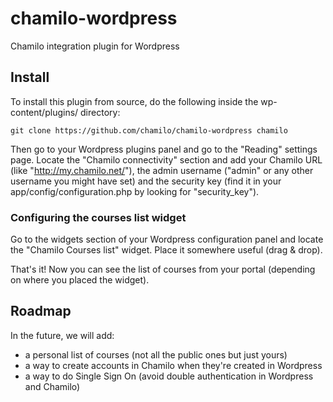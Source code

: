 # chamilo-wordpress
Chamilo integration plugin for Wordpress

## Install

To install this plugin from source, do the following inside the wp-content/plugins/ directory:
```
git clone https://github.com/chamilo/chamilo-wordpress chamilo
```

Then go to your Wordpress plugins panel and go to the "Reading" settings page.
Locate the "Chamilo connectivity" section and add your Chamilo URL (like "http://my.chamilo.net/"), the admin username ("admin" or any other username you might have set) and the security key (find it in your app/config/configuration.php by looking for "security_key").

### Configuring the courses list widget

Go to the widgets section of your Wordpress configuration panel and locate the "Chamilo Courses list" widget. Place it somewhere useful (drag & drop).

That's it! Now you can see the list of courses from your portal (depending on where you placed the widget).

## Roadmap

In the future, we will add:
- a personal list of courses (not all the public ones but just yours)
- a way to create accounts in Chamilo when they're created in Wordpress
- a way to do Single Sign On (avoid double authentication in Wordpress and Chamilo)
